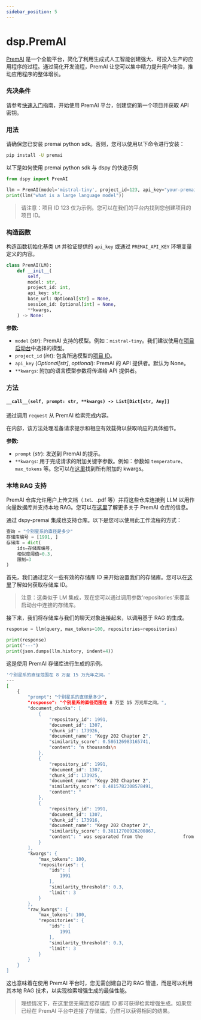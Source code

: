 ```yaml
---
sidebar_position: 5
---
```


# dsp.PremAI

[PremAI](https://app.premai.io) 是一个全能平台，简化了利用生成式人工智能创建强大、可投入生产的应用程序的过程。通过简化开发流程，PremAI 让您可以集中精力提升用户体验，推动应用程序的整体增长。

### 先决条件

请参考[快速入门](https://docs.premai.io/introduction)指南，开始使用 PremAI 平台，创建您的第一个项目并获取 API 密钥。

### 用法

请确保您已安装 premai python sdk。否则，您可以使用以下命令进行安装：

```bash
pip install -U premai
```

以下是如何使用 premai python sdk 与 dspy 的快速示例

```python
from dspy import PremAI

llm = PremAI(model='mistral-tiny', project_id=123, api_key="your-premai-api-key")
print(llm("what is a large language model"))
```

> 请注意：项目 ID 123 仅为示例。您可以在我们的平台内找到您创建项目的项目 ID。

### 构造函数

构造函数初始化基类 `LM` 并验证提供的 `api_key` 或通过 `PREMAI_API_KEY` 环境变量定义的内容。

```python
class PremAI(LM):
    def __init__(
        self,
        model: str,
        project_id: int,
        api_key: str,
        base_url: Optional[str] = None,
        session_id: Optional[int] = None,
        **kwargs,
    ) -> None:
```

**参数:**

- `model` (_str_): PremAI 支持的模型。例如：`mistral-tiny`。我们建议使用在[项目启动台](https://docs.premai.io/get-started/launchpad)中选择的模型。
- `project_id` (_int_): 包含所选模型的[项目 ID](https://docs.premai.io/get-started/projects)。
- `api_key` (_Optional[str]_, _optional_): PremAI 的 API 提供者。默认为 None。
- `**kwargs`: 附加的语言模型参数将传递给 API 提供者。

### 方法

#### `__call__(self, prompt: str, **kwargs) -> List[Dict[str, Any]]`

通过调用 `request` 从 PremAI 检索完成内容。

在内部，该方法处理准备请求提示和相应有效载荷以获取响应的具体细节。

**参数:**

- `prompt` (_str_): 发送到 PremAI 的提示。
- `**kwargs`: 用于完成请求的附加关键字参数。例如：参数如 `temperature`、`max_tokens` 等。您可以在[这里](https://docs.premai.io/get-started/sdk#optional-parameters)找到所有附加的 kwargs。

### 本地 RAG 支持

PremAI 仓库允许用户上传文档（.txt、.pdf 等）并将这些仓库连接到 LLM 以用作向量数据库并支持本地 RAG。您可以在[这里](https://docs.premai.io/get-started/repositories)了解更多关于 PremAI 仓库的信息。

通过 dspy-premai 集成也支持仓库。以下是您可以使用此工作流程的方式：
```python
查询 = "个别星系的直径是多少"
存储库编号 = [1991, ]
存储库 = dict(
    ids=存储库编号,
    相似度阈值=0.3,
    限制=3
)
```
首先，我们通过定义一些有效的存储库 ID 来开始设置我们的存储库。您可以在[这里](https://docs.premai.io/get-started/repositories)了解如何获取存储库 ID。

> 注意：这类似于 LM 集成，现在您可以通过调用参数'repositories'来覆盖启动台中连接的存储库。

接下来，我们将存储库与我们的聊天对象连接起来，以调用基于 RAG 的生成。

```python
response = llm(query, max_tokens=100, repositories=repositories)

print(response)
print("---")
print(json.dumps(llm.history, indent=4))
```

这是使用 PremAI 存储库进行生成的示例。
```bash
'个别星系的直径范围在 8 万至 15 万光年之间。'
---
[
    {
        "prompt": "个别星系的直径是多少",
        "response": "个别星系的直径范围在 8 万至 15 万光年之间。",
        "document_chunks": [
            {
                "repository_id": 1991,
                "document_id": 1307,
                "chunk_id": 173926,
                "document_name": "Kegy 202 Chapter 2",
                "similarity_score": 0.586126983165741,
                "content": "n thousands\n                                                                                                                                               of           light-years. The diameters of individual\n                                                                                                                                               galaxies range from 80,000-150,000 light\n                                                                                                                       "
            },
            {
                "repository_id": 1991,
                "document_id": 1307,
                "chunk_id": 173925,
                "document_name": "Kegy 202 Chapter 2",
                "similarity_score": 0.4815782308578491,
                "content": "                                                for development of galaxies. A galaxy contains\n                                                                                                                                               a large number of stars. Galaxies spread over\n                                                                                                                                               vast distances that are measured in thousands\n                                       "
            },
            {
                "repository_id": 1991,
                "document_id": 1307,
                "chunk_id": 173916,
                "document_name": "Kegy 202 Chapter 2",
                "similarity_score": 0.38112708926200867,
                "content": " was separated from the               from each other as the balloon expands.\n  solar surface. As the passing star moved away,             Similarly, the distance between the galaxies is\n  the material separated from the solar surface\n  continued to revolve around the sun and it\n  slowly condensed into planets. Sir James Jeans\n  and later Sir Harold Jeffrey supported thisnot to be republishedalso found to be increasing and thereby, the\n                                                             universe is"
            }
        ],
        "kwargs": {
            "max_tokens": 100,
            "repositories": {
                "ids": [
                    1991
                ],
                "similarity_threshold": 0.3,
                "limit": 3
            }
        },
        "raw_kwargs": {
            "max_tokens": 100,
            "repositories": {
                "ids": [
                    1991
                ],
                "similarity_threshold": 0.3,
                "limit": 3
            }
        }
    }
]
```
这也意味着在使用 PremAI 平台时，您无需创建自己的 RAG 管道，而是可以利用其本地 RAG 技术，以实现检索增强生成的最佳性能。

> 理想情况下，在这里您无需连接存储库 ID 即可获得检索增强生成。如果您已经在 PremAI 平台中连接了存储库，仍然可以获得相同的结果。